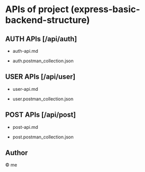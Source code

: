 # APIs of project (express-basic-backend-structure)

## AUTH APIs [/api/auth]

- auth-api.md

- auth.postman_collection.json

## USER APIs [/api/user]

- user-api.md

- user.postman_collection.json

## POST APIs [/api/post]

- post-api.md

- post.postman_collection.json


## Author

© me